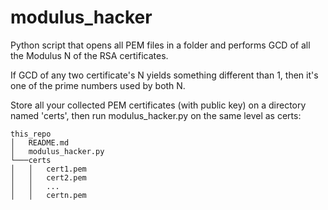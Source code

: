 # modulus_hacker
Python script that opens all PEM files in a folder and performs GCD of all the Modulus N of the RSA certificates.

If GCD of any two certificate's N yields something different than 1, then it's one of the prime numbers used by both N.

Store all your collected PEM certificates (with public key) on a directory named 'certs', then run modulus_hacker.py on the same level as certs:

```
this_repo
│   README.md
│   modulus_hacker.py    
└───certs
│   │   cert1.pem
│   │   cert2.pem
│   │   ...
│   │   certn.pem
```
